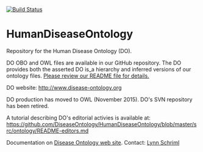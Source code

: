 [![Build Status](https://github.com/DiseaseOntology/HumanDiseaseOntology/workflows/DOID%20CI/badge.svg)](https://github.com/DiseaseOntology/HumanDiseaseOntology/actions)

# HumanDiseaseOntology
Repository for the Human Disease Ontology (DO).

DO OBO and OWL files are available in our GitHub repository. The DO provides both the asserted DO is_a hierarchy and inferred versions of our ontology files. [Please review our README file for details.](https://github.com/DiseaseOntology/HumanDiseaseOntology/blob/master/src/ontology/README_DO_Files)

DO website: http://www.disease-ontology.org

DO production has moved to OWL (November 2015).
DO's SVN repository has been retired. 

A tutorial describing DO's editorial activies is available at: 
https://github.com/DiseaseOntology/HumanDiseaseOntology/blob/master/src/ontology/README-editors.md

Documentation on [Disease Ontology web site](http://disease-ontology.org).
Contact: [Lynn Schriml](mailto:lynn.schriml@gmail.com)
